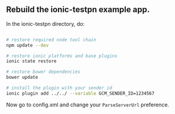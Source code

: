 Rebuild the ionic-testpn example app.
------------------------------------

In the ionic-testpn directory, do:

```bash

# restore required node tool chain
npm update --dev

# restore ionic platforms and base plugins
ionic state restore

# restore bower dependencies
bower update

# install the plugin with your sender id
ionic plugin add ../../ --variable GCM_SENDER_ID=1234567

```

Now go to config.xml and change your `ParseServerUrl` preference.
